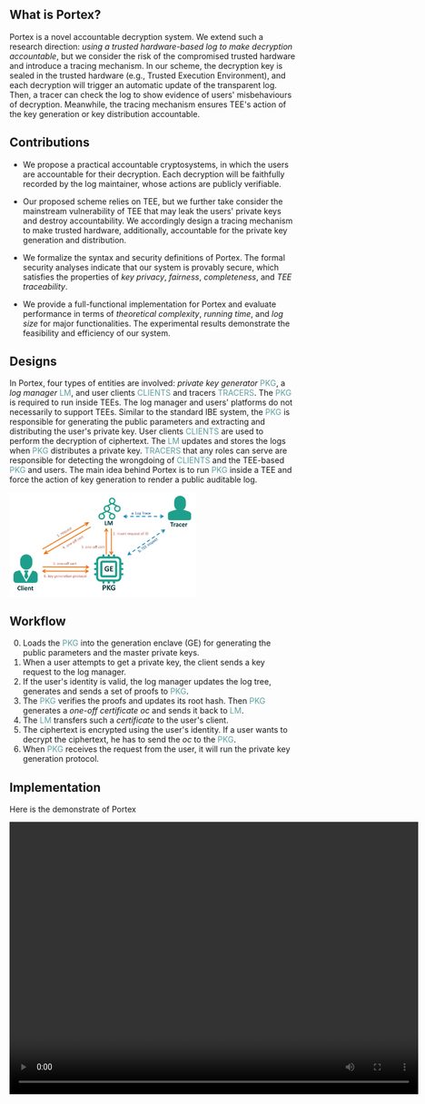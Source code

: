 
<head>
    <script src="https://cdn.mathjax.org/mathjax/latest/MathJax.js?config=TeX-AMS-MML_HTMLorMML" type="text/javascript"></script>
    <script type="text/x-mathjax-config">
        MathJax.Hub.Config({
            tex2jax: {
            skipTags: ['script', 'noscript', 'style', 'textarea', 'pre'],
            inlineMath: [['$','$']]
            }
        });
    </script>
</head>


## What is Portex?

Portex is a novel accountable decryption system. We extend such a research direction: *using a trusted hardware-based log to make decryption accountable*, but we consider the risk of the compromised trusted hardware and introduce a tracing mechanism. In our scheme, the decryption key is sealed in the trusted hardware (e.g., Trusted Execution Environment), and each decryption will trigger an automatic update of the transparent log. Then, a tracer can check the log to show evidence of users' misbehaviours of decryption. Meanwhile, the tracing mechanism ensures TEE's action of the key generation or key distribution accountable. 



## Contributions

- We propose a practical accountable cryptosystems, in which the users are accountable for their decryption. Each decryption will be faithfully recorded by the log maintainer, whose actions are publicly verifiable. 

- Our proposed scheme relies on TEE, but we further take consider the mainstream vulnerability of TEE that may leak the users' private keys and destroy accountability. We accordingly design a tracing mechanism to make trusted hardware, additionally, accountable for the private key generation and distribution.
- We formalize the syntax and security definitions of Portex. The formal security analyses indicate that our system is provably secure, which satisfies the properties of *key privacy*, *fairness*, *completeness*, and *TEE traceability*.

- We provide a full-functional implementation for Portex and evaluate performance in terms of *theoretical complexity*, *running time*, and *log size* for major functionalities. The experimental results demonstrate the feasibility and efficiency of our system. 



## Designs

In Portex, four types of entities are involved: *private key generator* <font color=CadetBlue>PKG</font>, a *log manager* <font color=CadetBlue>LM</font>, and user clients <font color=CadetBlue>CLIENTS</font> and tracers <font color=CadetBlue>TRACERS</font>. The <font color=CadetBlue>PKG</font> is required to run inside TEEs. The log manager and users' platforms do not necessarily to support TEEs. Similar to the standard IBE system, the <font color=CadetBlue>PKG</font> is responsible for generating the public parameters and extracting and distributing the user's private key. User clients <font color=CadetBlue>CLIENTS</font> are used to perform the decryption of ciphertext. The <font color=CadetBlue>LM</font> updates and stores the logs when <font color=CadetBlue>PKG</font> distributes a private key. <font color=CadetBlue>TRACERS</font> that any roles can serve are responsible for detecting the wrongdoing of <font color=CadetBlue>CLIENTS</font> and the TEE-based <font color=CadetBlue>PKG</font> and users. The main idea behind Portex is to run <font color=CadetBlue>PKG</font> inside a TEE and force the action of key generation to render a public auditable log.

<img src="assets/design.png" alt="design" align="middle" style="zoom: 32%;" />

## Workflow

0. Loads the <font color=CadetBlue>PKG</font> into the generation enclave (GE) for generating the public parameters and the master private keys. 
1. When a user attempts to get a private key, the client sends a key request to the log manager. 
2. If the user's identity is valid, the log manager updates the log tree, generates and sends a set of proofs to <font color=CadetBlue>PKG</font>. 
3. The <font color=CadetBlue>PKG</font> verifies the proofs and updates its root hash. Then <font color=CadetBlue>PKG</font> generates a *one-off certificate* $oc$ and sends it back to <font color=CadetBlue>LM</font>. 
4. The <font color=CadetBlue>LM</font> transfers such a *certificate* to the user's client. 
5. The ciphertext is encrypted using the user's identity. If a user wants to decrypt the ciphertext, he has to send the $oc$ to the <font color=CadetBlue>PKG</font>. 
6. When <font color=CadetBlue>PKG</font> receives the request from the user, it will run the private key generation protocol.



## Implementation

Here is the demonstrate of Portex

<center>
    <video width="720" height="480" controls>     
        <source src="assets/portex.mkv" type="video/mp4"> 
    </video>
</center>
